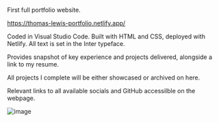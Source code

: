 First full portfolio website. 

https://thomas-lewis-portfolio.netlify.app/

Coded in Visual Studio Code.
Built with HTML and CSS, deployed with Netlify.
All text is set in the Inter typeface.

Provides snapshot of key experience and projects delivered, alongside 
a link to my resume. 

All projects I complete will be either showcased or archived on here. 

Relevant links to all available socials and GitHub accessilble on the 
webpage. 

![image](https://github.com/user-attachments/assets/471916da-1a91-4d1f-ab19-65dfedb6b085)

